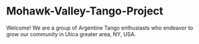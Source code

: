 # Mohawk-Valley-Tango-Project

Welcome! We are a group of Argentine Tango enthusiasts who endeavor to grow our community in Utica greater area, NY, USA.


